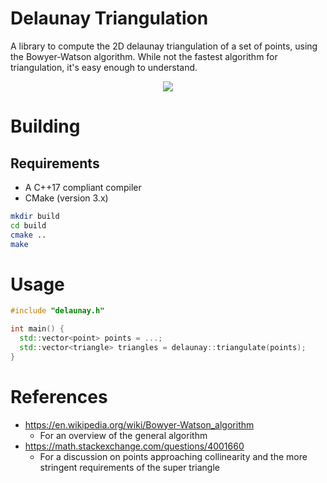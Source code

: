 # Delaunay Triangulation
A library to compute the 2D delaunay triangulation of a set of points, using the Bowyer-Watson algorithm. While not the fastest algorithm for triangulation, it's easy enough to understand.

<p align="center">
  <img src="https://github.com/christianzski/delaunay/assets/64230990/1a4ad6b2-00ca-439c-8860-c417b46819a4">
</p>

# Building
## Requirements
* A C++17 compliant compiler
* CMake (version 3.x)

```bash
mkdir build
cd build
cmake ..
make
```

# Usage

```cpp
#include "delaunay.h"

int main() {
  std::vector<point> points = ...;
  std::vector<triangle> triangles = delaunay::triangulate(points);
}
```

# References
* https://en.wikipedia.org/wiki/Bowyer-Watson_algorithm
    - For an overview of the general algorithm
* https://math.stackexchange.com/questions/4001660
    - For a discussion on points approaching collinearity and the more stringent requirements of the super triangle
